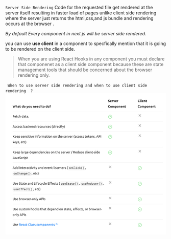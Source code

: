 `` Server Side Rendering ``
Code for the requested file get rendered at the server itself resulting in faster load of pages unlike client side rendering where the server just returns the html,css,and js bundle and rendering occurs at the browser . 

_By default Every component in next.js will be server side rendered._


you can use **use client** in a component to specfically mention that it is going to be rendered on the client side. 

> When you are using React Hooks in any component you must declare that componenet as a client side component because these are state management tools that should be concerned about the browser rendering only.

`` When to use server side rendering and when to use client side rendering  ?``
![](./images/ssrVScsr.png)